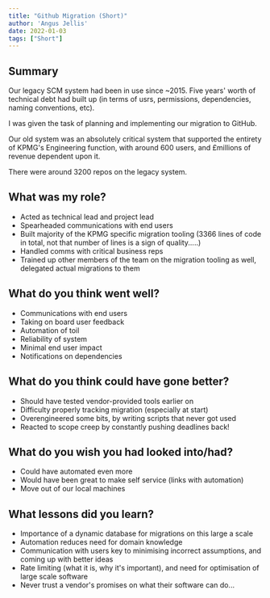 ```yaml
---
title: "Github Migration (Short)"
author: 'Angus Jellis'
date: 2022-01-03
tags: ["Short"]
---
```


## Summary

Our legacy SCM system had been in use since ~2015. Five years' worth of technical debt had built up (in terms of usrs, permissions, dependencies, naming conventions, etc). 

I was given the task of planning and implementing our migration to GitHub.

Our old system was an absolutely critical system that supported the entirety of KPMG's Engineering function, with around 600 users, and £millions of revenue dependent upon it.

There were around 3200 repos on the legacy system.

## What was my role?

- Acted as technical lead and project lead
- Spearheaded communications with end users
- Built majority of the KPMG specific migration tooling (3366 lines of code in total, not that number of lines is a sign of quality.....)
- Handled comms with critical business reps
- Trained up other members of the team on the migration tooling as well, delegated actual migrations to them


## What do you think went well?

- Communications with end users
- Taking on board user feedback
- Automation of toil
- Reliability of system
- Minimal end user impact
- Notifications on dependencies

## What do you think could have gone better?

- Should have tested vendor-provided tools earlier on
- Difficulty properly tracking migration (especially at start)
- Overengineered some bits, by writing scripts that never got used
- Reacted to scope creep by constantly pushing deadlines back!

## What do you wish you had looked into/had?

- Could have automated even more
- Would have been great to make self service (links with automation)
- Move out of our local machines

## What lessons did you learn?

- Importance of a dynamic database for migrations on this large a scale
- Automation reduces need for domain knowledge
- Communication with users key to minimising incorrect assumptions, and coming up with better ideas
- Rate limiting (what it is, why it's important), and need for optimisation of large scale software
- Never trust a vendor's promises on what their software can do...